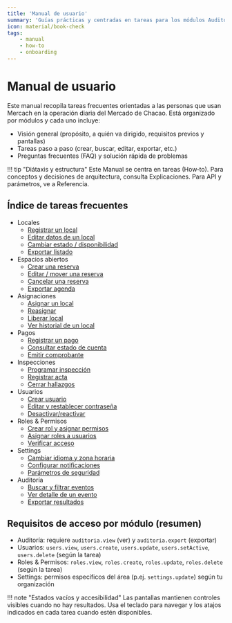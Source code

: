 ```yaml
---
title: 'Manual de usuario'
summary: 'Guías prácticas y centradas en tareas para los módulos Auditoría, Usuarios, Roles & Permisos y Settings.'
icon: material/book-check
tags:
    - manual
    - how-to
    - onboarding
---
```


# Manual de usuario

Este manual recopila tareas frecuentes orientadas a las personas que usan Mercach en la operación diaria del Mercado de Chacao. Está organizado por módulos y cada uno incluye:

- Visión general (propósito, a quién va dirigido, requisitos previos y pantallas)
- Tareas paso a paso (crear, buscar, editar, exportar, etc.)
- Preguntas frecuentes (FAQ) y solución rápida de problemas

!!! tip "Diátaxis y estructura"
Este Manual se centra en tareas (How‑to). Para conceptos y decisiones de arquitectura, consulta Explicaciones. Para API y parámetros, ve a Referencia.

## Índice de tareas frecuentes

- Locales
    - [Registrar un local](locales/tareas.md)
    - [Editar datos de un local](locales/tareas.md)
    - [Cambiar estado / disponibilidad](locales/tareas.md)
    - [Exportar listado](locales/tareas.md)
- Espacios abiertos
    - [Crear una reserva](espacios-abiertos/tareas.md)
    - [Editar / mover una reserva](espacios-abiertos/tareas.md)
    - [Cancelar una reserva](espacios-abiertos/tareas.md)
    - [Exportar agenda](espacios-abiertos/tareas.md)
- Asignaciones
    - [Asignar un local](asignaciones/tareas.md)
    - [Reasignar](asignaciones/tareas.md)
    - [Liberar local](asignaciones/tareas.md)
    - [Ver historial de un local](asignaciones/tareas.md)
- Pagos
    - [Registrar un pago](pagos/tareas.md)
    - [Consultar estado de cuenta](pagos/tareas.md)
    - [Emitir comprobante](pagos/tareas.md)
- Inspecciones
    - [Programar inspección](inspecciones/tareas.md)
    - [Registrar acta](inspecciones/tareas.md)
    - [Cerrar hallazgos](inspecciones/tareas.md)
- Usuarios
    - [Crear usuario](usuarios/tareas.md#crear-usuario)
    - [Editar y restablecer contraseña](usuarios/tareas.md#editar-usuario-y-restablecer-contraseña)
    - [Desactivar/reactivar](usuarios/tareas.md#desactivar-o-reactivar-usuario)
- Roles & Permisos
    - [Crear rol y asignar permisos](roles-permisos/tareas.md#crear-rol-y-asignar-permisos)
    - [Asignar roles a usuarios](roles-permisos/tareas.md#asignar-roles-a-usuarios)
    - [Verificar acceso](roles-permisos/tareas.md#verificar-acceso)
- Settings
    - [Cambiar idioma y zona horaria](settings/tareas.md#preferencias-de-idioma-y-zona-horaria)
    - [Configurar notificaciones](settings/tareas.md#notificaciones)
    - [Parámetros de seguridad](settings/tareas.md#seguridad)
- Auditoría
    - [Buscar y filtrar eventos](auditoria/tareas.md#buscar-y-filtrar-eventos)
    - [Ver detalle de un evento](auditoria/tareas.md#ver-detalle-de-un-evento)
    - [Exportar resultados](auditoria/tareas.md#exportar-resultados)

## Requisitos de acceso por módulo (resumen)

- Auditoría: requiere `auditoria.view` (ver) y `auditoria.export` (exportar)
- Usuarios: `users.view`, `users.create`, `users.update`, `users.setActive`, `users.delete` (según la tarea)
- Roles & Permisos: `roles.view`, `roles.create`, `roles.update`, `roles.delete` (según la tarea)
- Settings: permisos específicos del área (p.ej. `settings.update`) según tu organización

!!! note "Estados vacíos y accesibilidad"
Las pantallas mantienen controles visibles cuando no hay resultados. Usa el teclado para navegar y los atajos indicados en cada tarea cuando estén disponibles.

